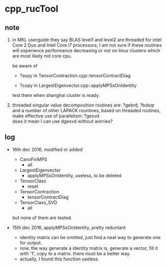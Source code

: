 # cpp_rucTool

## note
1) in MKL userguide they say BLAS level1 and level2 are threaded for intel Core 2 Duo and Intel Core i7 processors; I am not sure if these routines will experience performance decreasing or not on linux clusters which are most likely not core cpu.

	be aware of 
    * ?axpy in TensorContraction.cpp::tensorContractDiag

    * ?copy in LargestEigenvector.cpp::applyMPSsOnIdentity

	test them when shanghai cluster is ready.
2) threaded singular value decomposition routines are: ?gebrd, ?bdsqr  
and a number of other LAPACK rountines, based on threaded routines, make effective use of parallelism: ?gesvd  
does it mean I can use dgesvd without worries?

## log
* 16th dec 2016, modified or added
    * CanoFinMPS
        * all
    * LargestEigenvector
        * applyMPSsOnIdentity, useless, to be deleted
    * TensorClass
        * reset
    * TensorContraction
        * tensorContractDiag
    * TensorClass_SVD
        * all 

	but none of them are tested. 


* 15th dec 2016, applyMPSsOnIdentity, pretty reduntant
    * identity matrix can be omitted, just find a neat way to generate one for output.
	* now, the way generate a identity matrix is, generate a vector, fill it with '1', copy to a matrix. there must be a better way.
	* actually, I found this function useless.